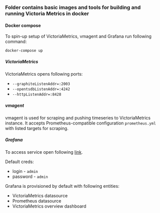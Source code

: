 ### Folder contains basic images and tools for building and running Victoria Metrics in docker

#### Docker compose

To spin-up setup of VictoriaMetrics, vmagent and Grafana run following command:

`docker-compose up`

##### VictoriaMetrics

VictoriaMetrics opens following ports:
* `--graphiteListenAddr=:2003`
* `--opentsdbListenAddr=:4242`
* `--httpListenAddr=:8428`

##### vmagent

vmagent is used for scraping and pushing timeseries to
VictoriaMetrics instance. It accepts Prometheus-compatible
configuration `prometheus.yml` with listed targets for scraping.

##### Grafana

To access service open following [link](http://localhost:3000).

Default creds:
* login - `admin`
* password - `admin`

Grafana is provisioned by default with following entities:
* VictoriaMetrics datasource
* Prometheus datasource
* VictoriaMetrics overview dashboard
